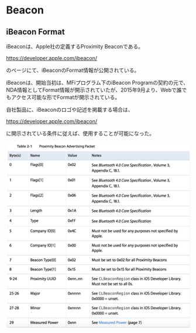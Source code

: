 # Beacon

## iBeacon Format

iBeaconは、Apple社の定義するProximity Beaconである。

https://developer.apple.com/ibeacon/

のページにて、iBeaconのFormat情報が公開されている。

iBeaconは、開始当初は、MFiプログラム下のiBeacon Programの契約の元で、NDA情報としてFormat情報が開示されていたが、2015年9月より、Webで誰でもアクセス可能な形でFormatが開示されている。

自社製品に、iBeaconのロゴや記述を掲載する場合は、

https://developer.apple.com/ibeacon/

に開示されている条件に従えば、使用することが可能になった。

![](./img/beacon_001.png)


